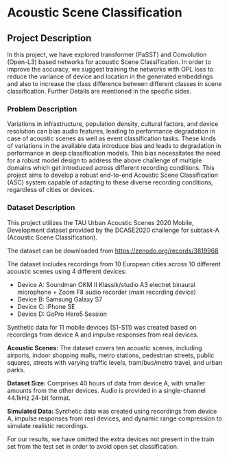 # Acoustic Scene Classification

## Project Description
In this project, we have explored transformer (PaSST) and Convolution (Open-L3) based networks for acoustic Scene Classification. In order to improve the accuracy, we suggest training the networks with OPL loss to reduce the variance of device and location in the generated embeddings and also to increase the class difference between different classes in scene classification. Further Details are mentioned in the specific sides.

### Problem Description
Variations in infrastructure, population density, cultural factors, and device resolution can bias audio features, leading to performance degradation in case of acoustic scenes as well as event classification tasks. These kinds of variations in the available data introduce bias and leads to degradation in performance in deep classification models. This bias necessitates the need for a robust model design to address the above challenge of multiple domains which get introduced across different recording conditions. This project aims to develop a robust end-to-end Acoustic Scene Classification (ASC) system capable of adapting to these diverse recording conditions, regardless of cities or devices.

### Dataset Description
This project utilizes the TAU Urban Acoustic Scenes 2020 Mobile, Development dataset provided by the DCASE2020 challenge for subtask-A (Acoustic Scene Classification).

The dataset can be downloaded from https://zenodo.org/records/3819968

The dataset includes recordings from 10 European cities across 10 different acoustic scenes using 4 different devices:

- Device A: Soundman OKM II Klassik/studio A3 electret binaural microphone + Zoom F8 audio recorder (main recording device)
- Device B: Samsung Galaxy S7
- Device C: iPhone SE
- Device D: GoPro Hero5 Session

Synthetic data for 11 mobile devices (S1-S11) was created based on recordings from device A and impulse responses from real devices.

**Acoustic Scenes:** The dataset covers ten acoustic scenes, including airports, indoor shopping malls, metro stations, pedestrian streets, public squares, streets with varying traffic levels, tram/bus/metro travel, and urban parks.

**Dataset Size:** Comprises 40 hours of data from device A, with smaller amounts from the other devices. Audio is provided in a single-channel 44.1kHz 24-bit format.

**Simulated Data:** Synthetic data was created using recordings from device A, impulse responses from real devices, and dynamic range compression to simulate realistic recordings.

For our results, we have omitted the extra devices not present in the train set from the test set in order to avoid open set classification.
